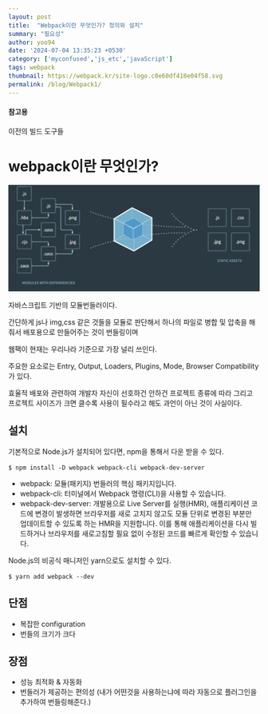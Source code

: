 ```yaml
---
layout: post
title:  "Webpack이란 무엇인가? 정의와 설치"
summary: "필요성"
author: yoo94
date: '2024-07-04 13:35:23 +0530'
category: ['myconfused','js_etc','javaScript']
tags: webpack
thumbnail: https://webpack.kr/site-logo.c0e60df418e04f58.svg
permalink: /blog/Webpack1/
---
```

#### 참고용
<a src="https://survivejs.com/books/webpack/appendices/comparison/">이전의 빌드 도구들</a>

# webpack이란 무엇인가?
<img src="/blog/postImg/webpack1.png" alt="assets/postImg/webpack1.png" style="max-width:100%;">

자바스크립트 기반의 모듈번들러이다.

간단하게 js나 img,css 같은 것들을 모듈로 판단해서 하나의 파일로 병합 및 압축을 해줘서 배포용으로 만들어주는 것이 번들링이며 

웹팩이 현재는 우리나라 기준으로 가장 널리 쓰인다.

주요한 요소로는 Entry, Output, Loaders, Plugins, Mode, Browser Compatibility가 있다.

효율적 배포와 관련하여 개발자 자신이 선호하건 안하건 프로젝트 종류에 따라 그리고 프로젝트 사이즈가 크면 클수록 사용이 필수라고 해도 과언이 아닌 것이 사실이다.

## 설치
기본적으로 Node.js가 설치되어 있다면, npm을 통해서 다운 받을 수 있다.
```shell
$ npm install -D webpack webpack-cli webpack-dev-server
```

- webpack: 모듈(패키지) 번들러의 핵심 패키지입니다.
- webpack-cli: 터미널에서 Webpack 명령(CLI)을 사용할 수 있습니다.
- webpack-dev-server: 개발용으로 Live Server를 실행(HMR), 
애플리케이션 코드에 변경이 발생하면 브라우저를 새로 고치지 않고도 모듈 단위로 변경된 부분만 업데이트할 수 있도록 하는 HMR을 지원합니다. 
이를 통해 애플리케이션을 다시 빌드하거나 브라우저를 새로고침할 필요 없이 수정된 코드를 빠르게 확인할 수 있습니다.

Node.js의 비공식 매니저인 yarn으로도 설치할 수 있다.
```shell
$ yarn add webpack --dev
```

## 단점
- 복잡한 configuration
- 번들의 크기가 크다

## 장점
- 성능 최적화 & 자동화
- 번들러가 제공하는 편의성 (내가 어떤것을 사용하는냐에 따라 자동으로 플러그인을 추가하여 번들링해준다.)
